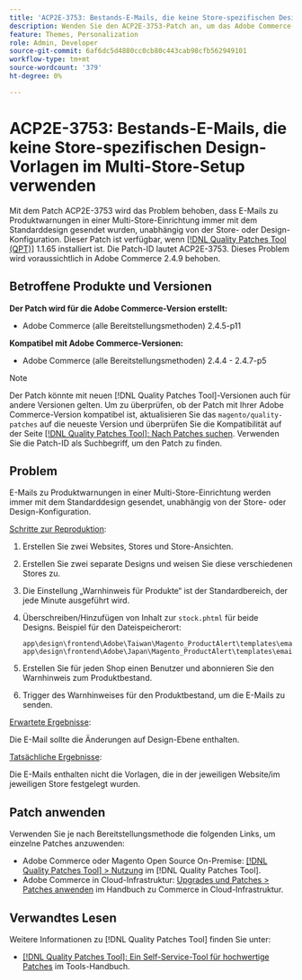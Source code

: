 ```yaml
---
title: 'ACP2E-3753: Bestands-E-Mails, die keine Store-spezifischen Design-Vorlagen im Multi-Store-Setup verwenden'
description: Wenden Sie den ACP2E-3753-Patch an, um das Adobe Commerce-Problem zu beheben, bei dem Warnungs-E-Mails in einer Multi-Store-Einrichtung immer mit dem Standard-Design gesendet werden, unabhängig von der Store- oder Design-Konfiguration.
feature: Themes, Personalization
role: Admin, Developer
source-git-commit: 6af6dc5d4880cc0cb80c443cab98cfb562949101
workflow-type: tm+mt
source-wordcount: '379'
ht-degree: 0%

---
```



# ACP2E-3753: Bestands-E-Mails, die keine Store-spezifischen Design-Vorlagen im Multi-Store-Setup verwenden

Mit dem Patch ACP2E-3753 wird das Problem behoben, dass E-Mails zu Produktwarnungen in einer Multi-Store-Einrichtung immer mit dem Standarddesign gesendet wurden, unabhängig von der Store- oder Design-Konfiguration. Dieser Patch ist verfügbar, wenn [[!DNL Quality Patches Tool (QPT)]](/help/tools/quality-patches-tool/quality-patches-tool-to-self-serve-quality-patches.md) 1.1.65 installiert ist. Die Patch-ID lautet ACP2E-3753. Dieses Problem wird voraussichtlich in Adobe Commerce 2.4.9 behoben.

## Betroffene Produkte und Versionen

**Der Patch wird für die Adobe Commerce-Version erstellt:**

* Adobe Commerce (alle Bereitstellungsmethoden) 2.4.5-p11

**Kompatibel mit Adobe Commerce-Versionen:**

* Adobe Commerce (alle Bereitstellungsmethoden) 2.4.4 - 2.4.7-p5

>[!NOTE]
>
>Der Patch könnte mit neuen [!DNL Quality Patches Tool]-Versionen auch für andere Versionen gelten. Um zu überprüfen, ob der Patch mit Ihrer Adobe Commerce-Version kompatibel ist, aktualisieren Sie das `magento/quality-patches` auf die neueste Version und überprüfen Sie die Kompatibilität auf der Seite [[!DNL Quality Patches Tool]: Nach Patches suchen](https://experienceleague.adobe.com/tools/commerce-quality-patches/index.html). Verwenden Sie die Patch-ID als Suchbegriff, um den Patch zu finden.

## Problem

E-Mails zu Produktwarnungen in einer Multi-Store-Einrichtung werden immer mit dem Standarddesign gesendet, unabhängig von der Store- oder Design-Konfiguration.

<u>Schritte zur Reproduktion</u>:

1. Erstellen Sie zwei Websites, Stores und Store-Ansichten.
1. Erstellen Sie zwei separate Designs und weisen Sie diese verschiedenen Stores zu.
1. Die Einstellung „Warnhinweis für Produkte“ ist der Standardbereich, der jede Minute ausgeführt wird.
1. Überschreiben/Hinzufügen von Inhalt zur `stock.phtml` für beide Designs. Beispiel für den Dateispeicherort:

   ```
   app\design\frontend\Adobe\Taiwan\Magento_ProductAlert\templates\email\stock.phtml
   app\design\frontend\Adobe\Japan\Magento_ProductAlert\templates\email\stock.phtml
   ```

1. Erstellen Sie für jeden Shop einen Benutzer und abonnieren Sie den Warnhinweis zum Produktbestand.
1. Trigger des Warnhinweises für den Produktbestand, um die E-Mails zu senden.

<u>Erwartete Ergebnisse</u>:

Die E-Mail sollte die Änderungen auf Design-Ebene enthalten.

<u>Tatsächliche Ergebnisse</u>:

Die E-Mails enthalten nicht die Vorlagen, die in der jeweiligen Website/im jeweiligen Store festgelegt wurden.

## Patch anwenden

Verwenden Sie je nach Bereitstellungsmethode die folgenden Links, um einzelne Patches anzuwenden:

* Adobe Commerce oder Magento Open Source On-Premise: [[!DNL Quality Patches Tool] > Nutzung](/help/tools/quality-patches-tool/usage.md) im [!DNL Quality Patches Tool].
* Adobe Commerce in Cloud-Infrastruktur: [Upgrades und Patches > Patches anwenden](https://experienceleague.adobe.com/docs/commerce-cloud-service/user-guide/develop/upgrade/apply-patches.html) im Handbuch zu Commerce in Cloud-Infrastruktur.

## Verwandtes Lesen

Weitere Informationen zu [!DNL Quality Patches Tool] finden Sie unter:

* [[!DNL Quality Patches Tool]: Ein Self-Service-Tool für hochwertige Patches](/help/tools/quality-patches-tool/quality-patches-tool-to-self-serve-quality-patches.md) im Tools-Handbuch.
